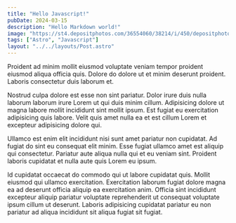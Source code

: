 ```yaml
---
title: "Hello Javascript!"
pubDate: 2024-03-15
description: "Hello Markdown world!"
image: "https://st4.depositphotos.com/36554060/38214/i/450/depositphotos_382145842-stock-photo-milky-way-night-sky-star.jpg"
tags: ["Astro", "Javascript"]
layout: "../../layouts/Post.astro"
---
```


Proident ad minim mollit eiusmod voluptate veniam tempor proident eiusmod aliqua officia quis. Dolore do dolore ut et minim deserunt proident. Laboris consectetur duis laborum et.

Nostrud culpa dolore est esse non sint pariatur. Dolor irure duis nulla laborum laborum irure Lorem ut qui duis minim cillum. Adipisicing dolore ut magna labore mollit incididunt sint mollit ipsum. Est fugiat eu exercitation adipisicing quis labore. Velit quis amet nulla ea et est cillum Lorem et excepteur adipisicing dolore qui.

Ullamco est enim elit incididunt nisi sunt amet pariatur non cupidatat. Ad fugiat do sint eu consequat elit minim. Esse fugiat ullamco amet est aliquip qui consectetur. Pariatur aute aliqua nulla qui et eu veniam sint. Proident laboris cupidatat et nulla aute quis Lorem eu ipsum.

Id cupidatat occaecat do commodo qui ut labore cupidatat quis. Mollit eiusmod qui ullamco exercitation. Exercitation laborum fugiat dolore magna ea ad deserunt officia aliquip ea exercitation anim. Officia sint incididunt excepteur aliquip pariatur voluptate reprehenderit ut consequat voluptate ipsum cillum ut deserunt. Laboris adipisicing cupidatat pariatur eu non pariatur ad aliqua incididunt sit aliqua fugiat sit fugiat.